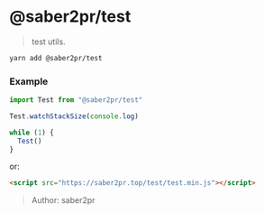 # @saber2pr/test

> test utils.

```bash
yarn add @saber2pr/test
```

### Example

```ts
import Test from "@saber2pr/test"

Test.watchStackSize(console.log)

while (1) {
  Test()
}
```

or:

```html
<script src="https://saber2pr.top/test/test.min.js"></script>
```

> Author: saber2pr
